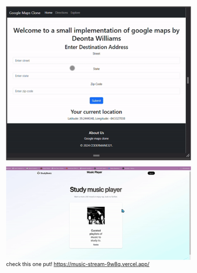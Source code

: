 ![Demo](media/mapsDemo.gif)


![Demo](media/musicDemo.gif)
check this one put! 
https://music-stream-9w8q.vercel.app/